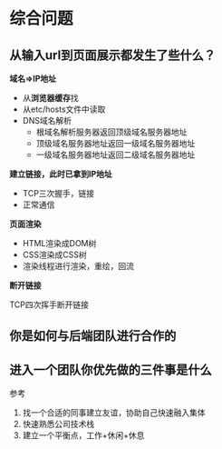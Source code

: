 # 综合问题

## 从输入url到页面展示都发生了些什么？

**域名=>IP地址**

- 从**浏览器缓存**找
- 从etc/hosts文件中读取
- DNS域名解析
  - 根域名解析服务器返回顶级域名服务器地址
  - 顶级域名服务器地址返回一级域名服务器地址
  - 一级域名服务器地址返回二级域名服务器地址

**建立链接，此时已拿到IP地址**

* TCP三次握手，链接
* 正常通信

**页面渲染**

* HTML渲染成DOM树
* CSS渲染成CSS树
* 渲染线程进行渲染，重绘，回流

**断开链接**

TCP四次挥手断开链接

## 你是如何与后端团队进行合作的









## 进入一个团队你优先做的三件事是什么

参考

1. 找一个合适的同事建立友谊，协助自己快速融入集体
2. 快速熟悉公司技术栈
3. 建立一个平衡点，工作+休闲+休息


